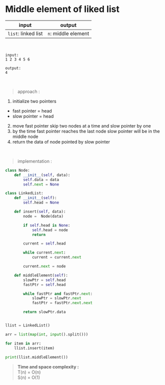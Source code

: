 # Middle element of liked list

| input | output |
| --- | --- |
| `list`: linked list | `n`: middle element |

<br>

```
input:
1 2 3 4 5 6

output:
4
```

<br>

> approach :
1. initialize two pointers
 * fast pointer = head
 * slow pointer = head
2. move fast pointer skip two nodes at a time and slow pointer by one
3. by the time fast pointer reaches the last node slow pointer will be in the middle node
4. return the data of node pointed by slow pointer

<br>

> implementation :

```python
class Node:
    def __init__(self, data):
        self.data = data
        self.next = None

class LinkedList:
    def __init__(self):
        self.head = None

    def insert(self, data):
        node =  Node(data)

        if self.head is None:
            self.head = node
            return 

        current = self.head

        while current.next:
            current = current.next

        current.next = node

    def middleElement(self):
        slowPtr = self.head
        fastPtr = self.head

        while fastPtr and fastPtr.next:
            slowPtr = slowPtr.next
            fastPtr = fastPtr.next.next

        return slowPtr.data


llist = LinkedList()

arr = list(map(int, input().split()))

for item in arr:
    llist.insert(item)
    
print(llist.middleElement())
```
> **Time and space complexity :**
<br>T(n) = O(n)
<br>S(n) = O(1)